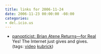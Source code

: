 ```yaml
---
title: links for 2006-11-24
date: 2006-11-23 00:00:00 -08:00
categories:
- del.icio.us
---
```


<ul class="delicious">
	<li>
		<div class="delicious-link"><a href="http://www.panopticist.com/archives/223.html">panopticist: Brian Atene Returns—for Real</a></div>
		<div class="delicious-extended">Yes! The Internet just gives and gives.</div>
		<div class="delicious-tags">(tags: <a href="http://del.icio.us/torrez/video">video</a> <a href="http://del.icio.us/torrez/kubrick">kubrick</a>)</div>
	</li>
</ul>
